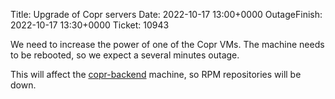 Title: Upgrade of Copr servers
Date: 2022-10-17 13:00+0000
OutageFinish: 2022-10-17 13:30+0000
Ticket: 10943

We need to increase the power of one of the Copr VMs.  The machine needs to be
rebooted, so we expect a several minutes outage.

This will affect the [copr-backend](https://copr-be.cloud.fedoraproject.org/)
machine, so RPM repositories will be down.
